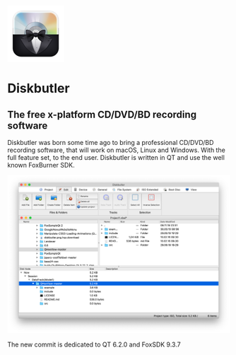 ![logo](img/diskbutler.png)

# Diskbutler

## The free x-platform CD/DVD/BD recording software

Diskbutler was born some time ago to bring a professional CD/DVD/BD recording software, that will work on macOS, Linux and Windows. 
With the full feature set, to the end user. 
Diskbutler is written in QT and use the well known FoxBurner SDK.



![diskbutler screenhot](img/ui.png)

The new commit is dedicated to QT 6.2.0 and FoxSDK 9.3.7
